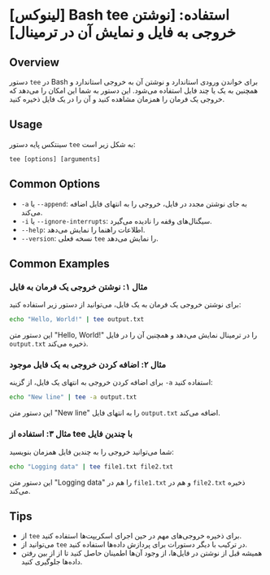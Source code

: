 # [لینوکس] Bash tee استفاده: [نوشتن خروجی به فایل و نمایش آن در ترمینال]

## Overview
دستور `tee` در Bash برای خواندن ورودی استاندارد و نوشتن آن به خروجی استاندارد و همچنین به یک یا چند فایل استفاده می‌شود. این دستور به شما این امکان را می‌دهد که خروجی یک فرمان را همزمان مشاهده کنید و آن را در یک فایل ذخیره کنید.

## Usage
سینتکس پایه دستور `tee` به شکل زیر است:

```
tee [options] [arguments]
```

## Common Options
- `-a` یا `--append`: به جای نوشتن مجدد در فایل، خروجی را به انتهای فایل اضافه می‌کند.
- `-i` یا `--ignore-interrupts`: سیگنال‌های وقفه را نادیده می‌گیرد.
- `--help`: اطلاعات راهنما را نمایش می‌دهد.
- `--version`: نسخه فعلی `tee` را نمایش می‌دهد.

## Common Examples
### مثال ۱: نوشتن خروجی یک فرمان به فایل
برای نوشتن خروجی یک فرمان به یک فایل، می‌توانید از دستور زیر استفاده کنید:

```bash
echo "Hello, World!" | tee output.txt
```

این دستور متن "Hello, World!" را در ترمینال نمایش می‌دهد و همچنین آن را در فایل `output.txt` ذخیره می‌کند.

### مثال ۲: اضافه کردن خروجی به یک فایل موجود
برای اضافه کردن خروجی به انتهای یک فایل، از گزینه `-a` استفاده کنید:

```bash
echo "New line" | tee -a output.txt
```

این دستور متن "New line" را به انتهای فایل `output.txt` اضافه می‌کند.

### مثال ۳: استفاده از tee با چندین فایل
شما می‌توانید خروجی را به چندین فایل همزمان بنویسید:

```bash
echo "Logging data" | tee file1.txt file2.txt
```

این دستور متن "Logging data" را هم در `file1.txt` و هم در `file2.txt` ذخیره می‌کند.

## Tips
- از `tee` برای ذخیره خروجی‌های مهم در حین اجرای اسکریپت‌ها استفاده کنید.
- می‌توانید از `tee` در ترکیب با دیگر دستورات برای پردازش داده‌ها استفاده کنید.
- همیشه قبل از نوشتن در فایل‌ها، از وجود آن‌ها اطمینان حاصل کنید تا از از بین رفتن داده‌ها جلوگیری کنید.